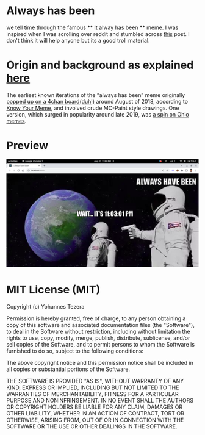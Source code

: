 # Always has been
we tell time through the famous ** It alway has been ** meme. I was inspired when I was scrolling
over reddit and stumbled across [this](https://www.reddit.com/r/ArduinoProjects/comments/i06i30/eink_clock/) post. I don't think it will help anyone but its a good troll material.


# Origin and background as explained [here](https://www.dailydot.com/unclick/always-has-been-memes/)
The earliest known iterations of the “always has been” meme originally [popped up on a 4chan board(duh!)](https://i.4pcdn.org/pol/1533661215801.jpg) around 
August of 2018, according to [Know Your Meme](https://knowyourmeme.com/memes/wait-its-all-ohio-always-has-been), and involved crude MC-Paint style drawings. One version, which 
surged in popularity around late 2019, was [a spin on Ohio memes](https://www.reddit.com/r/IHateOhio/comments/e8tmev/fuck_fuck_fuck_fuck_its_all_ohio_shit/).

# Preview
![preview](./always_has_been_preview.png)

# MIT License (MIT)

Copyright (c) Yohannes Tezera

Permission is hereby granted, free of charge, to any person obtaining a copy of this software and associated documentation files (the "Software"), to deal in the Software without restriction, including without limitation the rights to use, copy, modify, merge, publish, distribute, sublicense, and/or sell copies of the Software, and to permit persons to whom the Software is furnished to do so, subject to the following conditions:

The above copyright notice and this permission notice shall be included in all copies or substantial portions of the Software.

THE SOFTWARE IS PROVIDED "AS IS", WITHOUT WARRANTY OF ANY KIND, EXPRESS OR IMPLIED, INCLUDING BUT NOT LIMITED TO THE WARRANTIES OF MERCHANTABILITY, FITNESS FOR A PARTICULAR PURPOSE AND NONINFRINGEMENT. IN NO EVENT SHALL THE AUTHORS OR COPYRIGHT HOLDERS BE LIABLE FOR ANY CLAIM, DAMAGES OR OTHER LIABILITY, WHETHER IN AN ACTION OF CONTRACT, TORT OR OTHERWISE, ARISING FROM, OUT OF OR IN CONNECTION WITH THE SOFTWARE OR THE USE OR OTHER DEALINGS IN THE SOFTWARE.